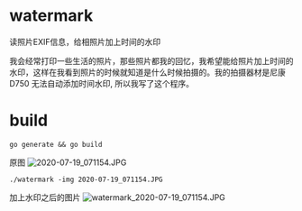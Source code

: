 # watermark
读照片EXIF信息，给相照片加上时间的水印

我会经常打印一些生活的照片，那些照片都我的回忆，我希望能给照片加上时间的水印，这样在我看到照片的时候就知道是什么时候拍摄的。我的拍摄器材是尼康 D750 无法自动添加时间水印, 所以我写了这个程序。

# build
```shell
go generate && go build
```

原图
![2020-07-19_071154.JPG](2020-07-19_071154.JPG)
```shell
./watermark -img 2020-07-19_071154.JPG
```
加上水印之后的图片
![watermark_2020-07-19_071154.JPG](watermark_2020-07-19_071154.JPG)
